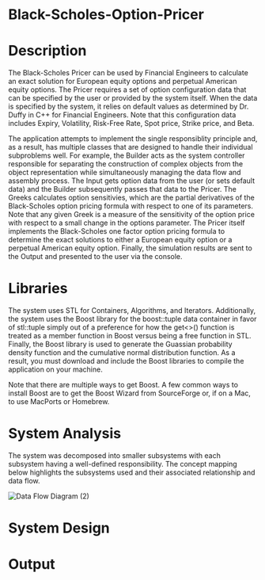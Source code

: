 # Black-Scholes-Option-Pricer

# Description
The Black-Scholes Pricer can be used by Financial Engineers to calculate an exact solution for European equity options and perpetual American equity options. The Pricer requires a set of option configuration data that can be specified by the user or provided by the system itself. When the data is specified by the system, it relies on default values as determined by Dr. Duffy in C++ for Financial Engineers. Note that this configuration data includes Expiry, Volatility, Risk-Free Rate, Spot price, Strike price, and Beta.

The application attempts to implement the single responsiblity principle and, as a result, has multiple classes that are designed to handle their individual subproblems well. For example, the Builder acts as the system controller responsible for separating the construction of complex objects from the object representation while simultaneously managing the data flow and assembly process. The Input gets option data from the user (or sets default data) and the Builder subsequently passes that data to the Pricer. The Greeks calculates option sensitivies, which are the partial derivatives of the Black-Scholes option pricing formula with respect to one of its parameters. Note that any given Greek is a measure of the sensitivity of the option price with respect to a small change in the options parameter. The Pricer itself implements the Black-Scholes one factor option pricing formula to determine the exact solutions to either a European equity option or a perpetual American equity option. Finally, the simulation results are sent to the Output and presented to the user via the console.

# Libraries
The system uses STL for Containers, Algorithms, and Iterators. Additionally, the system uses the Boost library for the boost::tuple data container in favor of stl::tuple simply out of a preference for how the get<>() function is treated as a member function in Boost versus being a free function in STL. Finally, the Boost library is used to generate the Guassian probability density function and the cumulative normal distribution function. As a result, you must download and include the Boost libraries to compile the application on your machine. 

Note that there are multiple ways to get Boost. A few common ways to install Boost are to get the Boost Wizard from SourceForge or, if on a Mac, to use MacPorts or Homebrew. 

# System Analysis
The system was decomposed into smaller subsystems with each subsystem having a well-defined responsibility. The concept mapping below highlights the subsystems used and their associated relationship and data flow. 

![Data Flow Diagram (2)](https://user-images.githubusercontent.com/12025538/88865065-c82ebe80-d1d4-11ea-9765-e314b66ada67.png)

# System Design

# Output

